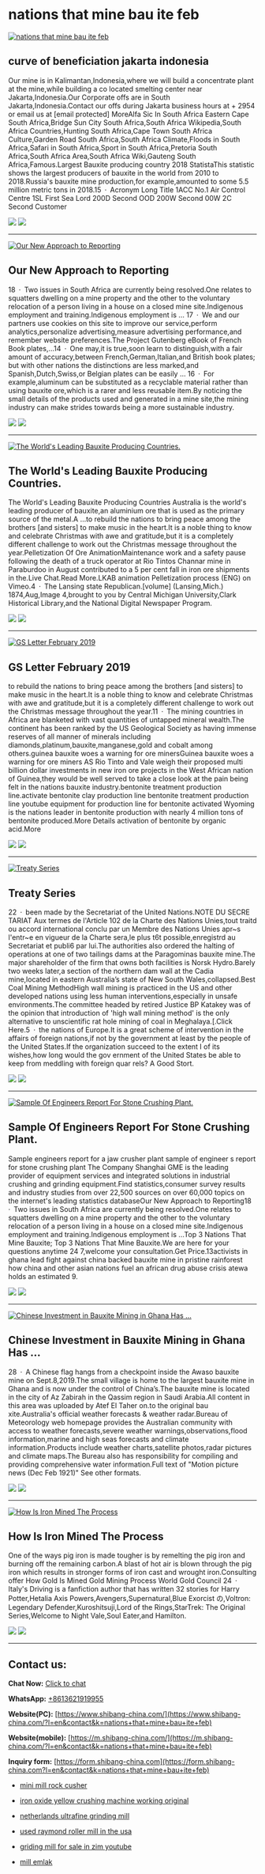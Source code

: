# nations that mine bau ite feb

<a href="https://swt.shibang-china.com/?l=en&img&k=nations+that+mine+bau+ite+feb" target="_blank">![nations that mine bau ite feb](http://static.shibang-china.com/all-800x300/905.jpg)</a>

## curve of beneficiation jakarta indonesia
Our mine is in Kalimantan,Indonesia,where we will build a concentrate plant at the mine,while building a co located smelting center near Jakarta,Indonesia.Our Corporate offs are in South Jakarta,Indonesia.Contact our offs during Jakarta business hours at + 2954 or email us at [email protected] MoreAlfa Sic In South Africa Eastern Cape South Africa,Bridge Sun City South Africa,South Africa Wikipedia,South Africa Countries,Hunting South Africa,Cape Town South Africa Culture,Garden Road South Africa,South Africa Climate,Floods in South Africa,Safari in South Africa,Sport in South Africa,Pretoria South Africa,South Africa Area,South Africa Wiki,Gauteng South Africa,Famous.Largest Bauxite producing country 2018 StatistaThis statistic shows the largest producers of bauxite in the world from 2010 to 2018.Russia's bauxite mine production,for example,amounted to some 5.5 million metric tons in 2018.15&ensp;&#0183;&ensp;Acronym Long Title 1ACC No.1 Air Control Centre 1SL First Sea Lord 200D Second OOD 200W Second 00W 2C Second Customer


<a href="https://whatsapp.shibangsoft.com/WhatsApp.php" target="_blank" title="WhatsApp">![](http://static.shibang-china.com/icon/whatsapp.png)</a> <a href="https://swt.shibang-china.com/?l=en&icon&k=nations+that+mine+bau+ite+feb" target="_blank">![](http://static.shibang-china.com/icon/chat-en.png)</a>

---

<a href="https://swt.shibang-china.com/?l=en&img&k=nations+that+mine+bau+ite+feb" target="_blank">![Our New Approach to Reporting](http://static.shibang-china.com/all-800x300/1015.jpg)</a>

## Our New Approach to Reporting
18&ensp;&#0183;&ensp;Two issues in South Africa are currently being resolved.One relates to squatters dwelling on a mine property and the other to the voluntary relocation of a person living in a house on a closed mine site.Indigenous employment and training.Indigenous employment is … 17&ensp;&#0183;&ensp;We and our partners use cookies on this site to improve our service,perform analytics,personalize advertising,measure advertising performance,and remember website preferences.The Project Gutenberg eBook of French Book plates,…14&ensp;&#0183;&ensp;One may,it is true,soon learn to distinguish,with a fair amount of accuracy,between French,German,Italian,and British book plates; but with other nations the distinctions are less marked,and Spanish,Dutch,Swiss,or Belgian plates can be easily … 16&ensp;&#0183;&ensp;For example,aluminum can be substituted as a recyclable material rather than using bauxite ore,which is a rarer and less reusable item.By noticing the small details of the products used and generated in a mine site,the mining industry can make strides towards being a more sustainable industry.


<a href="https://whatsapp.shibangsoft.com/WhatsApp.php" target="_blank" title="WhatsApp">![](http://static.shibang-china.com/icon/whatsapp.png)</a> <a href="https://swt.shibang-china.com/?l=en&icon&k=nations+that+mine+bau+ite+feb" target="_blank">![](http://static.shibang-china.com/icon/chat-en.png)</a>

---

<a href="https://swt.shibang-china.com/?l=en&img&k=nations+that+mine+bau+ite+feb" target="_blank">![The World's Leading Bauxite Producing Countries.](http://static.shibang-china.com/all-800x300/392.jpg)</a>

## The World's Leading Bauxite Producing Countries.
The World's Leading Bauxite Producing Countries Australia is the world's leading producer of bauxite,an aluminium ore that is used as the primary source of the metal.A …to rebuild the nations to bring peace among the brothers [and sisters] to make music in the heart.It is a noble thing to know and celebrate Christmas with awe and gratitude,but it is a completely different challenge to work out the Christmas message throughout the year.Pelletization Of Ore AnimationMaintenance work and a safety pause following the death of a truck operator at Rio Tintos Channar mine in Paraburdoo in August contributed to a 5 per cent fall in iron ore shipments in the.Live Chat.Read More.LKAB animation Pelletization process (ENG) on Vimeo.4&ensp;&#0183;&ensp;The Lansing state Republican.[volume] (Lansing,Mich.) 1874,Aug,Image 4,brought to you by Central Michigan University,Clark Historical Library,and the National Digital Newspaper Program.


<a href="https://whatsapp.shibangsoft.com/WhatsApp.php" target="_blank" title="WhatsApp">![](http://static.shibang-china.com/icon/whatsapp.png)</a> <a href="https://swt.shibang-china.com/?l=en&icon&k=nations+that+mine+bau+ite+feb" target="_blank">![](http://static.shibang-china.com/icon/chat-en.png)</a>

---

<a href="https://swt.shibang-china.com/?l=en&img&k=nations+that+mine+bau+ite+feb" target="_blank">![GS Letter February 2019](http://static.shibang-china.com/all-800x300/947.jpg)</a>

## GS Letter February 2019
to rebuild the nations to bring peace among the brothers [and sisters] to make music in the heart.It is a noble thing to know and celebrate Christmas with awe and gratitude,but it is a completely different challenge to work out the Christmas message throughout the year.11&ensp;&#0183;&ensp;The mining countries in Africa are blanketed with vast quantities of untapped mineral wealth.The continent has been ranked by the US Geological Society as having immense reserves of all manner of minerals including diamonds,platinum,bauxite,manganese,gold and cobalt among others.guinea bauxite woes a warning for ore minersGuinea bauxite woes a warning for ore miners AS Rio Tinto and Vale weigh their proposed multi billion dollar investments in new iron ore projects in the West African nation of Guinea,they would be well served to take a close look at the pain being felt in the nations bauxite industry.bentonite treatment production line.activate bentonite clay production line bentonite treatment production line youtube equipment for production line for bentonite activated Wyoming is the nations leader in bentonite production with nearly 4 million tons of bentonite produced.More Details activation of bentonite by organic acid.More


<a href="https://whatsapp.shibangsoft.com/WhatsApp.php" target="_blank" title="WhatsApp">![](http://static.shibang-china.com/icon/whatsapp.png)</a> <a href="https://swt.shibang-china.com/?l=en&icon&k=nations+that+mine+bau+ite+feb" target="_blank">![](http://static.shibang-china.com/icon/chat-en.png)</a>

---

<a href="https://swt.shibang-china.com/?l=en&img&k=nations+that+mine+bau+ite+feb" target="_blank">![Treaty Series](http://static.shibang-china.com/all-800x300/1195.jpg)</a>

## Treaty Series
22&ensp;&#0183;&ensp;been made by the Secretariat of the United Nations.NOTE DU SECRE TARIAT Aux termes de l'Article 102 de la Charte des Nations Unies,tout traitd ou accord international conclu par un Membre des Nations Unies apr~s l'entr~e en vigueur de la Charte sera,le plus t6t possible,enregistrd au Secretariat et publi6 par lui.The authorities also ordered the halting of operations at one of two tailings dams at the Paragominas bauxite mine.The major shareholder of the firm that owns both facilities is Norsk Hydro.Barely two weeks later,a section of the northern dam wall at the Cadia mine,located in eastern Australia’s state of New South Wales,collapsed.Best Coal Mining MethodHigh wall mining is practiced in the US and other developed nations using less human interventions,especially in unsafe environments.The committee headed by retired Justice BP Katakey was of the opinion that introduction of 'high wall mining method' is the only alternative to unscientific rat hole mining of coal in Meghalaya.[.Click Here.5&ensp;&#0183;&ensp;the nations of Europe.It is a great scheme of intervention in the affairs of foreign nations,if not by the government at least by the people of the United States.If the organization succeed to the extent I of its wishes,how long would the gov ernment of the United States be able to keep from meddling with foreign quar rels? A Good Stort.


<a href="https://whatsapp.shibangsoft.com/WhatsApp.php" target="_blank" title="WhatsApp">![](http://static.shibang-china.com/icon/whatsapp.png)</a> <a href="https://swt.shibang-china.com/?l=en&icon&k=nations+that+mine+bau+ite+feb" target="_blank">![](http://static.shibang-china.com/icon/chat-en.png)</a>

---

<a href="https://swt.shibang-china.com/?l=en&img&k=nations+that+mine+bau+ite+feb" target="_blank">![Sample Of Engineers Report For Stone Crushing Plant.](http://static.shibang-china.com/all-800x300/501.jpg)</a>

## Sample Of Engineers Report For Stone Crushing Plant.
Sample engineers report for a jaw crusher plant sample of engineer s report for stone crushing plant The Company Shanghai GME is the leading provider of equipment services and integrated solutions in industrial crushing and grinding equipment.Find statistics,consumer survey results and industry studies from over 22,500 sources on over 60,000 topics on the internet's leading statistics databaseOur New Approach to Reporting18&ensp;&#0183;&ensp;Two issues in South Africa are currently being resolved.One relates to squatters dwelling on a mine property and the other to the voluntary relocation of a person living in a house on a closed mine site.Indigenous employment and training.Indigenous employment is …Top 3 Nations That Mine Bauxite; Top 3 Nations That Mine Bauxite.We are here for your questions anytime 24 7,welcome your consultation.Get Price.13activists in ghana lead fight against china backed bauxite mine in pristine rainforest how china and other asian nations fuel an african drug abuse crisis atewa holds an estimated 9.


<a href="https://whatsapp.shibangsoft.com/WhatsApp.php" target="_blank" title="WhatsApp">![](http://static.shibang-china.com/icon/whatsapp.png)</a> <a href="https://swt.shibang-china.com/?l=en&icon&k=nations+that+mine+bau+ite+feb" target="_blank">![](http://static.shibang-china.com/icon/chat-en.png)</a>

---

<a href="https://swt.shibang-china.com/?l=en&img&k=nations+that+mine+bau+ite+feb" target="_blank">![Chinese Investment in Bauxite Mining in Ghana Has …](http://static.shibang-china.com/all-800x300/1090.jpg)</a>

## Chinese Investment in Bauxite Mining in Ghana Has …
28&ensp;&#0183;&ensp;A Chinese flag hangs from a checkpoint inside the Awaso bauxite mine on Sept.8,2019.The small village is home to the largest bauxite mine in Ghana and is now under the control of China’s.The bauxite mine is located in the city of Az Zabirah in the Qassim region in Saudi Arabia.All content in this area was uploaded by Atef El Taher on.to the original bau xite.Australia's official weather forecasts &amp; weather radar.Bureau of Meteorology web homepage provides the Australian community with access to weather forecasts,severe weather warnings,observations,flood information,marine and high seas forecasts and climate information.Products include weather charts,satellite photos,radar pictures and climate maps.The Bureau also has responsibility for compiling and providing comprehensive water information.Full text of &quot;Motion picture news (Dec Feb 1921)&quot; See other formats.


<a href="https://whatsapp.shibangsoft.com/WhatsApp.php" target="_blank" title="WhatsApp">![](http://static.shibang-china.com/icon/whatsapp.png)</a> <a href="https://swt.shibang-china.com/?l=en&icon&k=nations+that+mine+bau+ite+feb" target="_blank">![](http://static.shibang-china.com/icon/chat-en.png)</a>

---

<a href="https://swt.shibang-china.com/?l=en&img&k=nations+that+mine+bau+ite+feb" target="_blank">![How Is Iron Mined The Process](http://static.shibang-china.com/all-800x300/302.jpg)</a>

## How Is Iron Mined The Process
One of the ways pig iron is made tougher is by remelting the pig iron and burning off the remaining carbon.A blast of hot air is blown through the pig iron which results in stronger forms of iron cast and wrought iron.Consulting offer How Gold Is Mined Gold Mining Process World Gold Council 24&ensp;&#0183;&ensp;Italy's Driving is a fanfiction author that has written 32 stories for Harry Potter,Hetalia Axis Powers,Avengers,Supernatural,Blue Exorcist の,Voltron: Legendary Defender,Kuroshitsuji,Lord of the Rings,StarTrek: The Original Series,Welcome to Night Vale,Soul Eater,and Hamilton.

<a href="https://whatsapp.shibangsoft.com/WhatsApp.php" target="_blank" title="WhatsApp">![](http://static.shibang-china.com/icon/whatsapp.png)</a> <a href="https://swt.shibang-china.com/?l=en&icon&k=nations+that+mine+bau+ite+feb" target="_blank">![](http://static.shibang-china.com/icon/chat-en.png)</a>

---
## Contact us:

**Chat Now:** [Click to chat](https://swt.shibang-china.com?l=en&contact&k=nations+that+mine+bau+ite+feb)

**WhatsApp:**  [+8613621919955](https://whatsapp.shibangsoft.com/WhatsApp.php)

**Website(PC):** [https://www.shibang-china.com/](https://www.shibang-china.com/?l=en&contact&k=nations+that+mine+bau+ite+feb)

**Website(mobile):** [https://m.shibang-china.com/](https://m.shibang-china.com/?l=en&contact&k=nations+that+mine+bau+ite+feb)

**Inquiry form:** [https://form.shibang-china.com](https://form.shibang-china.com?l=en&contact&k=nations+that+mine+bau+ite+feb)

* [mini mill rock cusher](../148/mini%20mill%20rock%20cusher.md)

* [iron oxide yellow crushing machine working original](../150/iron%20oxide%20yellow%20crushing%20machine%20working%20original.md)

* [netherlands ultrafine grinding mill](../143/netherlands%20ultrafine%20grinding%20mill.md)

* [used raymond roller mill in the usa](../148/used%20raymond%20roller%20mill%20in%20the%20usa.md)

* [griding mill for sale in zim youtube](../147/griding%20mill%20for%20sale%20in%20zim%20youtube.md)

* [mill emlak](../142/mill%20emlak.md)